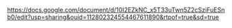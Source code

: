 https://docs.google.com/document/d/10I2EZkNC_x5T33uTwn5Z2cSziFuESnb0/edit?usp=sharing&ouid=112802324554467611890&rtpof=true&sd=true
